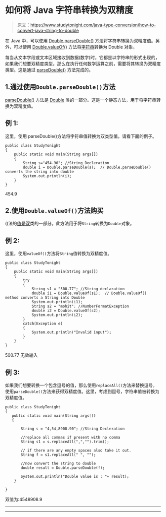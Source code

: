 # 如何将 Java 字符串转换为双精度

> 原文：<https://www.studytonight.com/java-type-conversion/how-to-convert-java-string-to-double>

在 Java 中，可以使用 [Double.parseDouble()](https://www.studytonight.com/java-wrapper-class/java-double-parsedouble-method) 方法将字符串转换为双精度值。另外，可以使用 [Double.valueOf()](http://www.studytonight.com/java-wrapper-class/java-double-valueofstring-s-method) 方法将[字符串](https://www.studytonight.com/java/string-handling-in-java.php)转换为 Double 对象。

每当从文本字段或文本区域接收到数据(数字)时，它都是以字符串的形式出现的，如果我们想要双精度类型，那么在执行任何数学运算之前，需要将其转换为双精度类型。这是通过 [parseDouble()](https://www.studytonight.com/java-wrapper-class/java-double-parsedouble-method) 方法完成的。

## 1.通过使用`Double.parseDouble()`方法

[parseDouble()](https://www.studytonight.com/java-wrapper-class/java-double-parsedouble-method) 方法是 [Double](https://www.studytonight.com/java/wrapper-class.php) 类的一部分。这是一个静态方法，用于将字符串转换为双精度值。

## 例 1:

这里，使用 parseDouble()方法将字符串值转换为双类型值。请看下面的例子。

```
public class StudyTonight
{  
	public static void main(String args[])
	{  
		String s="454.90"; //String Decleration 
		double i = Double.parseDouble(s);  // Double.parseDouble() converts the string into double
		System.out.println(i);  
	}
} 
```

454.9

## 2.使用`Double.valueOf()`方法购买

()法的[值是](https://www.studytonight.com/java-wrapper-class/java-double-valueofstring-s-method)[双](https://www.studytonight.com/java/wrapper-class.php)类的一部分。此方法用于将`String`转换为`Double`对象。

## 例 2:

这里，使用`valueOf()`方法将`String`值转换为双精度值。

```
public class StudyTonight
{  
	public static void main(String args[])
	{  
		try
		{
			String s1 = "500.77"; //String declaration 
			double i1 = Double.valueOf(s1);  // Double.valueOf() method converts a String into Double
			System.out.println(i1);  
			String s2 = "mohit"; //NumberFormatException
			double i2 = Double.valueOf(s2);
			System.out.println(i2);
		}
		catch(Exception e)
		{
			System.out.println("Invalid input");
		}
	}
}
```

500.77
无效输入

## 例 3:

如果我们想要转换一个包含逗号的值，那么使用`replaceAll()`方法来替换逗号，使用`parseDouble()`方法来获得双精度值。这里，考虑到逗号，字符串值被转换为双精度值。

```
public class StudyTonight
{  
   public static void main(String args[])
   {  

       String s = "4,54,8908.90"; //String Decleration 

       //replace all commas if present with no comma
       String s1 = s.replaceAll(",","").trim(); 

       // if there are any empty spaces also take it out.          
       String f = s1.replaceAll(" ", ""); 

       //now convert the string to double
       double result = Double.parseDouble(f);

       System.out.println("Double value is : "+ result);
    }

} 
```

双值为:4548908.9

* * *

* * *